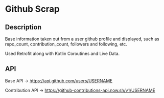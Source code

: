 # Github Scrap
## Description

Base information taken out from a user github profile and displayed, such as repo_count, contribution_count, followers and following, etc.

Used Retrofit along with Kotlin Coroutines and Live Data.

## API

Base API -> https://api.github.com/users/USERNAME

Contribution API -> https://github-contributions-api.now.sh/v1/USERNAME
